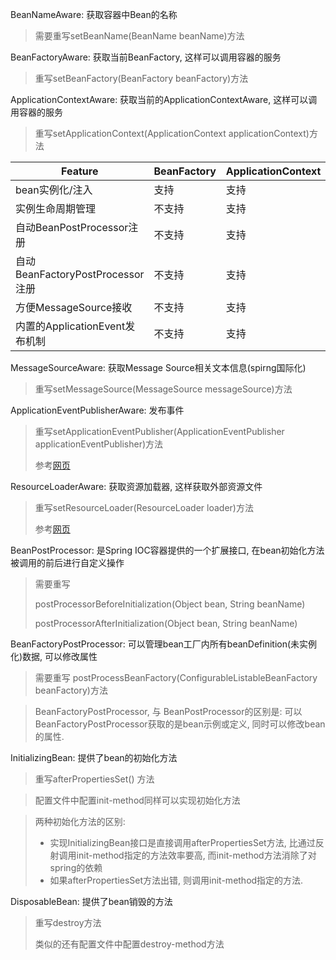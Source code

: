 BeanNameAware: 获取容器中Bean的名称

> 需要重写setBeanName(BeanName beanName)方法

BeanFactoryAware: 获取当前BeanFactory, 这样可以调用容器的服务

> 重写setBeanFactory(BeanFactory beanFactory)方法

ApplicationContextAware: 获取当前的ApplicationContextAware, 这样可以调用容器的服务

> 重写setApplicationContext(ApplicationContext applicationContext)方法

| Feature                          | BeanFactory | ApplicationContext |
| -------------------------------- | ----------- | ------------------ |
| bean实例化/注入                  | 支持        | 支持               |
| 实例生命周期管理                 | 不支持      | 支持               |
| 自动BeanPostProcessor注册        | 不支持      | 支持               |
| 自动BeanFactoryPostProcessor注册 | 不支持      | 支持               |
| 方便MessageSource接收            | 不支持      | 支持               |
| 内置的ApplicationEvent发布机制   | 不支持      | 支持               |

MessageSourceAware: 获取Message Source相关文本信息(spirng国际化)

> 重写setMessageSource(MessageSource messageSource)方法

ApplicationEventPublisherAware: 发布事件

> 重写setApplicationEventPublisher(ApplicationEventPublisher applicationEventPublisher)方法
>
> 参考[网页](https://blog.csdn.net/qq_28060549/article/details/81073001)

ResourceLoaderAware: 获取资源加载器, 这样获取外部资源文件

> 重写setResourceLoader(ResourceLoader loader)方法
>
> 参考[网页](https://blog.csdn.net/a617332635/article/details/72235883)

BeanPostProcessor: 是Spring IOC容器提供的一个扩展接口, 在bean初始化方法被调用的前后进行自定义操作

> 需要重写 
>
> postProcessorBeforeInitialization(Object bean, String beanName)
>
> postProcessorAfterInitialization(Object bean, String beanName)

BeanFactoryPostProcessor: 可以管理bean工厂内所有beanDefinition(未实例化)数据, 可以修改属性

> 需要重写 postProcessBeanFactory(ConfigurableListableBeanFactory beanFactory)方法

> BeanFactoryPostProcessor, 与 BeanPostProcessor的区别是: 可以BeanFactoryPostProcessor获取的是bean示例或定义,  同时可以修改bean的属性.

InitializingBean: 提供了bean的初始化方法

> 重写afterPropertiesSet() 方法

> 配置文件中配置init-method同样可以实现初始化方法

> 两种初始化方法的区别:
>
> * 实现InitializingBean接口是直接调用afterPropertiesSet方法, 比通过反射调用init-method指定的方法效率要高, 而init-method方法消除了对spring的依赖
> * 如果afterPropertiesSet方法出错, 则调用init-method指定的方法.

DisposableBean: 提供了bean销毁的方法

> 重写destroy方法
>
> 类似的还有配置文件中配置destroy-method方法